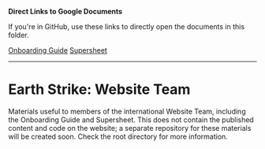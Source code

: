 **Direct Links to Google Documents**

If you're in GitHub, use these links to directly open the documents in this folder.

[Onboarding Guide](https://docs.google.com/open?id=1UNPA9QiTaWF5vGD7P-cuVJpjTpoPtID-JMCgVdWbkQ4)
[Supersheet](https://docs.google.com/open?id=1Y0_So_xDU6JpBZTb6O6ZA5DubIn27uCxmPgOocGl6U0)

***

# Earth Strike: Website Team

Materials useful to members of the international Website Team, including the Onboarding Guide and Supersheet. This does not contain the published content and code on the website; a separate repository for these materials will be created soon. Check the root directory for more information.